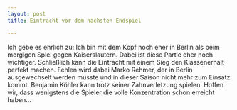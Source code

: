 ```yaml
---
layout: post
title: Eintracht vor dem nächsten Endspiel

---
```


Ich gebe es ehrlich zu: Ich bin mit dem Kopf noch eher in Berlin als beim morgigen Spiel gegen Kaiserslautern. Dabei ist diese Partie eher noch wichtiger. Schließlich kann die Eintracht mit einem Sieg den Klassenerhalt perfekt machen. Fehlen wird dabei Marko Rehmer, der in Berlin ausgewechselt werden musste und in dieser Saison nicht mehr zum Einsatz kommt. Benjamin Köhler kann trotz seiner Zahnverletzung spielen. Hoffen wir, dass wenigstens die Spieler die volle Konzentration schon erreicht haben...


